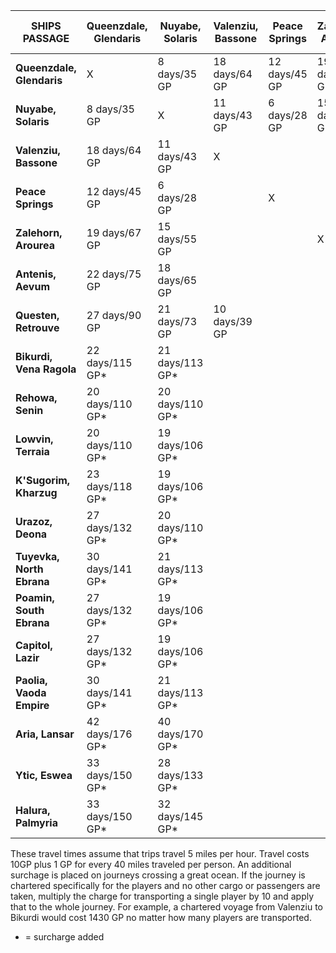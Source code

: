 | SHIPS PASSAGE             | **Queenzdale, Glendaris** | **Nuyabe, Solaris**    | **Valenziu, Bassone**    | **Peace Springs** | **Zalehorn, Arourea** | **Antenis, Aevum** | **Questen, Retrouve** | **Bikurdi, Vena Ragola** | **Rehowa, Senin** | **Lowvin, Terraia** | **K'Sugorim, Kharzug** | **Urazoz, Deona** | **Tuyevka, North Ebrana** | **Poamin, South Ebrana** | **Capitol, Lazir** | **Paolia, Vaoda Empire** | **Aria, Lansar** | **Ytic, Eswea** | **Halura, Palmyria** |
|---------------------------|---------------------------|---------------------|-----------------------|-------------------|-----------------------|--------------------|-----------------------|--------------------------|-------------------|---------------------|------------------------|-------------------|---------------------------|--------------------------|--------------------|--------------------------|------------------|-----------------|----------------------|
| **Queenzdale, Glendaris** |             X             |     8 days/35 GP    |     18 days/64 GP     |   12 days/45 GP   |     19 days/67 GP     |    22 days/75 GP   |     27 days/90 GP     |      22 days/115 GP*     |  20 days/110 GP*  |   20 days/110 GP*   |    23 days/118 GP*     |  27 days/132 GP*  |      30 days/141 GP*      |      27 days/132 GP*     |   27 days/132 GP*  |      30 days/141 GP*     |  42 days/176 GP* | 33 days/150 GP* |    33 days/150 GP*   |
| **Nuyabe, Solaris**       |        8 days/35 GP       |          X          |     11 days/43 GP     |    6 days/28 GP   |     15 days/55 GP     |    18 days/65 GP   |     21 days/73 GP     |      21 days/113 GP*     |  20 days/110 GP*  |   19 days/106 GP*   |     19 days/106 GP*    |  20 days/110 GP*  |      21 days/113 GP*      |      19 days/106 GP*     |   19 days/106 GP*  |      21 days/113 GP*     |  40 days/170 GP* | 28 days/133 GP* |    32 days/145 GP*   |
| **Valenziu, Bassone**     |       18 days/64 GP       |    11 days/43 GP    |           X           |                   |                       |                    |     10 days/39 GP     |                          |                   |                     |                        |                   |                           |                          |                    |                          |                  |                 |                      |
| **Peace Springs**         |       12 days/45 GP       |     6 days/28 GP    |                       |         X         |                       |                    |                       |                          |                   |                     |                        |                   |                           |                          |                    |                          |                  |                 |                      |
| **Zalehorn, Arourea**     |       19 days/67 GP       |    15 days/55 GP    |                       |                   |           X           |                    |                       |                          |                   |                     |                        |                   |                           |                          |                    |                          |                  |                 |                      |
| **Antenis, Aevum**        |       22 days/75 GP       |    18 days/65 GP    |                       |                   |                       |          X         |                       |                          |                   |                     |                        |                   |                           |                          |                    |                          |                  |                 |                      |
| **Questen, Retrouve**     |       27 days/90 GP       |    21 days/73 GP    |     10 days/39 GP     |                   |                       |                    |           X           |                          |                   |                     |                        |                   |                           |                          |                    |                          |                  |                 |                      |
| **Bikurdi, Vena Ragola**  |      22 days/115 GP*      |   21 days/113 GP*   |                       |                   |                       |                    |                       |             X            |                   |                     |                        |                   |                           |                          |                    |                          |                  |                 |                      |
| **Rehowa, Senin**         |      20 days/110 GP*      |   20 days/110 GP*   |                       |                   |                       |                    |                       |                          |         X         |                     |                        |                   |                           |                          |                    |                          |                  |                 |                      |
| **Lowvin, Terraia**       |      20 days/110 GP*      |   19 days/106 GP*   |                       |                   |                       |                    |                       |                          |                   |          X          |                        |                   |                           |                          |                    |                          |                  |                 |                      |
| **K'Sugorim, Kharzug**    |      23 days/118 GP*      |   19 days/106 GP*   |                       |                   |                       |                    |                       |                          |                   |                     |            X           |                   |                           |                          |                    |                          |                  |                 |                      |
| **Urazoz, Deona**         |      27 days/132 GP*      |   20 days/110 GP*   |                       |                   |                       |                    |                       |                          |                   |                     |                        |         X         |                           |                          |                    |                          |                  |                 |                      |
| **Tuyevka, North Ebrana** |      30 days/141 GP*      |   21 days/113 GP*   |                       |                   |                       |                    |                       |                          |                   |                     |                        |                   |             X             |                          |                    |                          |                  |                 |                      |
| **Poamin, South Ebrana**  |      27 days/132 GP*      |   19 days/106 GP*   |                       |                   |                       |                    |                       |                          |                   |                     |                        |                   |                           |             X            |                    |                          |                  |                 |                      |
| **Capitol, Lazir**        |      27 days/132 GP*      |   19 days/106 GP*   |                       |                   |                       |                    |                       |                          |                   |                     |                        |                   |                           |                          |          X         |                          |                  |                 |                      |
| **Paolia, Vaoda Empire**  |      30 days/141 GP*      |   21 days/113 GP*   |                       |                   |                       |                    |                       |                          |                   |                     |                        |                   |                           |                          |                    |             X            |                  |                 |                      |
| **Aria, Lansar**          |      42 days/176 GP*      |   40 days/170 GP*   |                       |                   |                       |                    |                       |                          |                   |                     |                        |                   |                           |                          |                    |                          |         X        |                 |                      |
| **Ytic, Eswea**           |      33 days/150 GP*      |   28 days/133 GP*   |                       |                   |                       |                    |                       |                          |                   |                     |                        |                   |                           |                          |                    |                          |                  |        X        |                      |
| **Halura, Palmyria**      |      33 days/150 GP*      |   32 days/145 GP*   |                       |                   |                       |                    |                       |                          |                   |                     |                        |                   |                           |                          |                    |                          |                  |                 |           X          |

These travel times assume that trips travel 5 miles per hour. Travel costs 10GP plus 1 GP for every 40 miles traveled per person. An additional surchage is placed on journeys crossing a great ocean. If the journey is chartered specifically for the players and no other cargo or passengers are taken, multiply the charge for transporting a single player by 10 and apply that to the whole journey. For example, a chartered voyage from Valenziu to Bikurdi would cost 1430 GP no matter how many players are transported.

* = surcharge added
